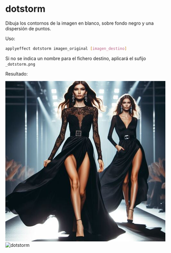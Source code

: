 # dotstorm

Dibuja los contornos de la imagen en blanco, sobre fondo negro y una dispersión de puntos.

Uso:

``` sh
applyeffect dotstorm imagen_original [imagen_destino]
```

Si no se indica un nombre para el fichero destino, aplicará el sufijo `_dotstorm.png`

Resultado:

![imagen original](../../images/image.jpg)
![dotstorm](../../images/image_dotstorm.png)
